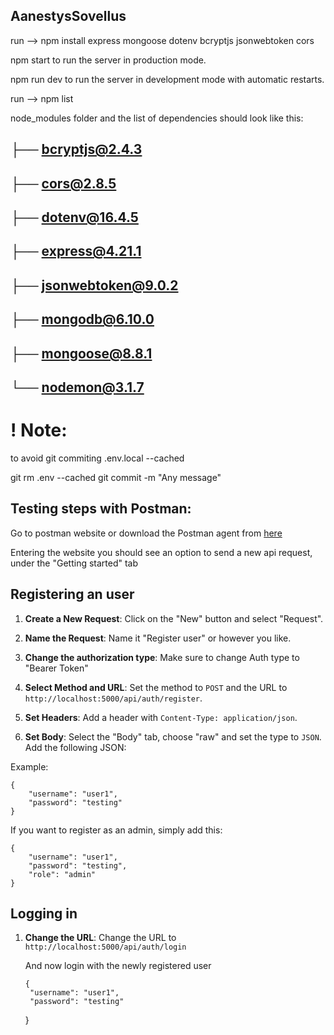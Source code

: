 ## AanestysSovellus

run --> npm install express mongoose dotenv bcryptjs jsonwebtoken cors

npm start to run the server in production mode.

npm run dev to run the server in development mode with automatic restarts.

run --> npm list

node_modules folder and the list of dependencies should look like this:

##    ├── bcryptjs@2.4.3
##    ├── cors@2.8.5
##    ├── dotenv@16.4.5
##    ├── express@4.21.1
##    ├── jsonwebtoken@9.0.2
##    ├── mongodb@6.10.0
##    ├── mongoose@8.8.1
##    └── nodemon@3.1.7

# ! Note:

to avoid git commiting .env.local --cached

git rm .env --cached
git commit -m "Any message"


## Testing steps with Postman: 

Go to postman website or download the Postman agent from [here](https://www.postman.com/downloads/)

Entering the website you should see an option to send a new api request, under the "Getting started" tab

## Registering an user

1. **Create a New Request**: Click on the "New" button and select "Request".

2. **Name the Request**: Name it "Register user" or however you like.

3. **Change the authorization type**: Make sure to change Auth type to "Bearer Token"

4. **Select Method and URL**: Set the method to `POST` and the URL to `http://localhost:5000/api/auth/register`.

5. **Set Headers**: Add a header with `Content-Type: application/json`.
    
6. **Set Body**: Select the "Body" tab, choose "raw" and set the type to `JSON`. Add the following JSON:

Example:

    {
        "username": "user1",
        "password": "testing"  
    }

If you want to register as an admin, simply add this:

    {
        "username": "user1",
        "password": "testing",
        "role": "admin"
    }


## Logging in

1. **Change the URL**: Change the URL to `http://localhost:5000/api/auth/login`

    And now login with the newly registered user

       {
        "username": "user1",
        "password": "testing"  
    }




